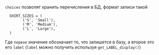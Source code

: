 `choices` позволят хранить перечисления в БД, формат записи такой
```
  SHIRT_SIZES = (
        ('S', 'Small'),
        ('M', 'Medium'),
        ('L', 'Large'),
  )
``` 

  Где `первое` значение обозначает то, что запишется в базу, а второе это его `label`
  (`label` можно получить используя `get_LABEL_display()`)
  